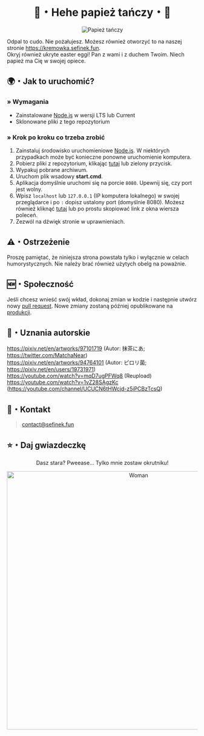 <div align="center">
    <h1>🍮・Hehe papież tańczy・🍮</h1>
    <p>
        <img src="https://raw.githubusercontent.com/sefinek24/papiez-tanczy/main/public/image/papiez-tanczy.gif" alt="Papież tańczy">
    </p>
</div>


Odpal to cudo. Nie pożałujesz. Możesz również otworzyć to na naszej stronie https://kremowka.sefinek.fun.  
Okryj również ukryte easter eggi! Pan z wami i z duchem Twoim. Niech papież ma Cię w swojej opiece.

## 🌍・Jak to uruchomić?
### » Wymagania
- Zainstalowane [Node.js](https://nodejs.org/en) w wersji LTS lub Current
- Sklonowane pliki z tego repozytorium

### » Krok po kroku co trzeba zrobić
1. Zainstaluj środowisko uruchomieniowe [Node.js](https://nodejs.org/en). W niektórych przypadkach może być konieczne ponowne uruchomienie komputera.
2. Pobierz pliki z repozytorium, klikając [tutaj](https://github.com/sefinek24/papiez-tanczy/archive/refs/heads/main.zip) lub zielony przycisk.
3. Wypakuj pobrane archiwum.
4. Uruchom plik wsadowy **start.cmd**.
5. Aplikacja domyślnie uruchomi się na porcie `8080`. Upewnij się, czy port jest wolny.
6. Wpisz `localhost` lub `127.0.0.1` (IP komputera lokalnego) w swojej przeglądarce i po `:` dopisz ustalony port (domyślnie 8080). Możesz również kliknąć [tutaj](http://127.0.0.1:8080) lub po prostu skopiować link z okna wiersza poleceń.
7. Zezwól na dźwięk stronie w uprawnieniach.

## ⚠️・Ostrzeżenie
Proszę pamiętać, że niniejsza strona powstała tylko i wyłącznie w celach humorystycznych. Nie należy brać również użytych obelg na poważnie.

## 🆕・Społeczność
Jeśli chcesz wnieść swój wkład, dokonaj zmian w kodzie i następnie utwórz nowy [pull request](https://github.com/sefinek24/papiez-tanczy/compare). Nowe zmiany zostaną później opublikowane na [produkcji](https://kremowka.sefinek.fun).

## 🔖・Uznania autorskie
https://pixiv.net/en/artworks/97101719 (Autor: 抹茶にあ; https://twitter.com/MatchaNear)  
https://pixiv.net/en/artworks/94764101 (Autor: ピロリ菌; https://pixiv.net/en/users/19731971)  
https://youtube.com/watch?v=mqD7ugPFWq8 (Reupload)  
https://youtube.com/watch?v=1vZ28SAgzKc (https://youtube.com/channel/UCUCN6tHWcjd-z5iPCBzTcsQ)

## 💼・Kontakt
> contact@sefinek.fun

## ⭐・Daj gwiazdeczkę
<div align="center">
    <p>Dasz stara? Pweease... Tylko mnie zostaw okrutniku!</p>
    <img src="https://raw.githubusercontent.com/sefinek24/papiez-tanczy/main/public/image/anime-szmaciura.png" height="680" alt="Woman">
</div>